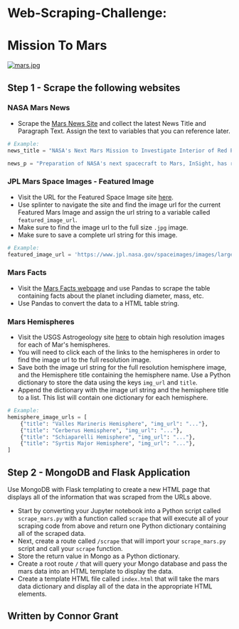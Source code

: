 # Web-Scraping-Challenge:
# Mission To Mars

[![mars.jpg](https://i.postimg.cc/fLgRxkwq/mars.jpg)](https://postimg.cc/JDZ88rHj)

## Step 1 - Scrape the following websites

### NASA Mars News

* Scrape the [Mars News Site](https://redplanetscience.com/) and collect the latest News Title and Paragraph Text. Assign the text to variables that you can reference later.
```python
# Example:
news_title = "NASA's Next Mars Mission to Investigate Interior of Red Planet"

news_p = "Preparation of NASA's next spacecraft to Mars, InSight, has ramped up this summer, on course for launch next May from Vandenberg Air Force Base in central California -- the first interplanetary launch in history from America's West Coast."
```

### JPL Mars Space Images - Featured Image

* Visit the URL for the Featured Space Image site [here](https://spaceimages-mars.com).
* Use splinter to navigate the site and find the image url for the current Featured Mars Image and assign the url string to a variable called `featured_image_url`.
* Make sure to find the image url to the full size `.jpg` image.
* Make sure to save a complete url string for this image.
```python
# Example:
featured_image_url = 'https://www.jpl.nasa.gov/spaceimages/images/largesize/PIA16225_hires.jpg'
```
### Mars Facts

* Visit the [Mars Facts webpage](https://galaxyfacts-mars.com) and use Pandas to scrape the table containing facts about the planet including diameter, mass, etc.
* Use Pandas to convert the data to a HTML table string.

### Mars Hemispheres

* Visit the USGS Astrogeology site [here](https://marshemispheres.com/) to obtain high resolution images for each of Mar's hemispheres.
* You will need to click each of the links to the hemispheres in order to find the image url to the full resolution image.
* Save both the image url string for the full resolution hemisphere image, and the Hemisphere title containing the hemisphere name. Use a Python dictionary to store the data using the keys `img_url` and `title`.
* Append the dictionary with the image url string and the hemisphere title to a list. This list will contain one dictionary for each hemisphere.
```python
# Example:
hemisphere_image_urls = [
    {"title": "Valles Marineris Hemisphere", "img_url": "..."},
    {"title": "Cerberus Hemisphere", "img_url": "..."},
    {"title": "Schiaparelli Hemisphere", "img_url": "..."},
    {"title": "Syrtis Major Hemisphere", "img_url": "..."},
]
```

## Step 2 - MongoDB and Flask Application

Use MongoDB with Flask templating to create a new HTML page that displays all of the information that was scraped from the URLs above.

  * Start by converting your Jupyter notebook into a Python script called `scrape_mars.py` with a function called `scrape` that will execute all of your scraping code from above and return one Python dictionary containing all of the scraped data.
  * Next, create a route called `/scrape` that will import your `scrape_mars.py` script and call your `scrape` function.
  * Store the return value in Mongo as a Python dictionary.
  * Create a root route `/` that will query your Mongo database and pass the mars data into an HTML template to display the data.
  * Create a template HTML file called `index.html` that will take the mars data dictionary and display all of the data in the appropriate HTML elements. 

## Written by Connor Grant
